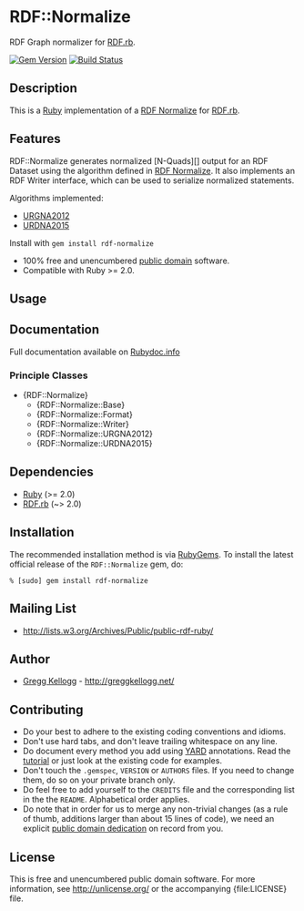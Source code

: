 # RDF::Normalize
RDF Graph normalizer for [RDF.rb][RDF.rb].

[![Gem Version](https://badge.fury.io/rb/rdf-normalize.png)](http://badge.fury.io/rb/rdf-normalize)
[![Build Status](https://secure.travis-ci.org/ruby-rdf/rdf-normalize.png?branch=master)](http://travis-ci.org/ruby-rdf/rdf-normalize)

## Description
This is a [Ruby][] implementation of a [RDF Normalize][] for [RDF.rb][].

## Features
RDF::Normalize generates normalized [N-Quads][] output for an RDF Dataset using the algorithm
defined in [RDF Normalize][]. It also implements an RDF Writer interface, which can be used
to serialize normalized statements.

Algorithms implemented:

* [URGNA2012](http://json-ld.github.io/normalization/spec/index.html#dfn-urgna2012)
* [URDNA2015](http://json-ld.github.io/normalization/spec/index.html#dfn-urdna2015)

Install with `gem install rdf-normalize`

* 100% free and unencumbered [public domain](http://unlicense.org/) software.
* Compatible with  Ruby >= 2.0.

## Usage

## Documentation
Full documentation available on [Rubydoc.info][Normalize doc]

### Principle Classes
* {RDF::Normalize}
  * {RDF::Normalize::Base}
  * {RDF::Normalize::Format}
  * {RDF::Normalize::Writer}
  * {RDF::Normalize::URGNA2012}
  * {RDF::Normalize::URDNA2015}


## Dependencies

* [Ruby](http://ruby-lang.org/) (>= 2.0)
* [RDF.rb](http://rubygems.org/gems/rdf) (~> 2.0)

## Installation

The recommended installation method is via [RubyGems](http://rubygems.org/).
To install the latest official release of the `RDF::Normalize` gem, do:

    % [sudo] gem install rdf-normalize

## Mailing List
* <http://lists.w3.org/Archives/Public/public-rdf-ruby/>

## Author
* [Gregg Kellogg](http://github.com/gkellogg) - <http://greggkellogg.net/>

## Contributing
* Do your best to adhere to the existing coding conventions and idioms.
* Don't use hard tabs, and don't leave trailing whitespace on any line.
* Do document every method you add using [YARD][] annotations. Read the
  [tutorial][YARD-GS] or just look at the existing code for examples.
* Don't touch the `.gemspec`, `VERSION` or `AUTHORS` files. If you need to
  change them, do so on your private branch only.
* Do feel free to add yourself to the `CREDITS` file and the corresponding
  list in the the `README`. Alphabetical order applies.
* Do note that in order for us to merge any non-trivial changes (as a rule
  of thumb, additions larger than about 15 lines of code), we need an
  explicit [public domain dedication][PDD] on record from you.

## License
This is free and unencumbered public domain software. For more information,
see <http://unlicense.org/> or the accompanying {file:LICENSE} file.

[Ruby]:         http://ruby-lang.org/
[RDF]:          http://www.w3.org/RDF/
[YARD]:         http://yardoc.org/
[YARD-GS]:      http://rubydoc.info/docs/yard/file/docs/GettingStarted.md
[PDD]:          http://lists.w3.org/Archives/Public/public-rdf-ruby/2010May/0013.html
[RDF.rb]:       http://rubydoc.info/github/ruby-rdf/rdf-normalize
[N-Triples]:    http://www.w3.org/TR/rdf-testcases/#ntriples
[RDF Normalize]:http://json-ld.github.io/normalization/spec/
[Normalize doc]:http://rubydoc.info/github/ruby-rdf/rdf-normalize/master/file/README.markdown

